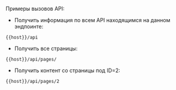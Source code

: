 Примеры вызовов API:

- Получить информация по всем API находящимся на данном эндпоинте:
```
{{host}}/api
```
- Получить все страницы:
```
{{host}}/api/pages/
```
- Получить контент со страницы под ID=2:
```
{{host}}/api/pages/2
```
